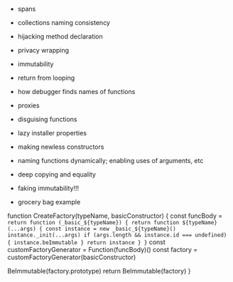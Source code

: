 - spans
- collections naming consistency
- hijacking method declaration
- privacy wrapping
- immutability
- return from looping
- how debugger finds names of functions
- proxies
- disguising functions
- lazy installer properties
- making newless constructors
- naming functions dynamically; enabling uses of arguments, etc
- deep copying and equality

- faking immutability!!!

- grocery bag example

function CreateFactory(typeName, basicConstructor) {
  const funcBody =
    `return function (_basic_${typeName}) {
      return function ${typeName}(...args) {
        const instance = new _basic_${typeName}()
        instance._init(...args)
        if (args.length && instance.id === undefined) { instance.beImmutable }
        return instance
      }
    }`
  const customFactoryGenerator = Function(funcBody)()
  const factory = customFactoryGenerator(basicConstructor)

  BeImmutable(factory.prototype)
  return BeImmutable(factory)
}
